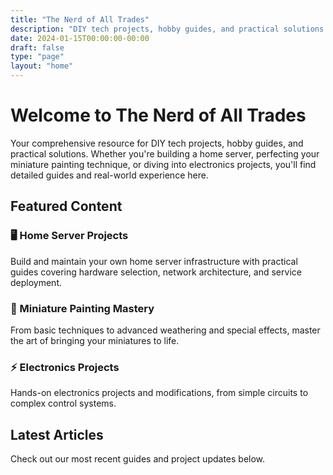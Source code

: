 ```yaml
---
title: "The Nerd of All Trades"
description: "DIY tech projects, hobby guides, and practical solutions for makers and tinkerers"
date: 2024-01-15T00:00:00-00:00
draft: false
type: "page"
layout: "home"
---
```


# Welcome to The Nerd of All Trades

Your comprehensive resource for DIY tech projects, hobby guides, and practical solutions. Whether you're building a home server, perfecting your miniature painting technique, or diving into electronics projects, you'll find detailed guides and real-world experience here.

## Featured Content

### 🖥️ Home Server Projects
Build and maintain your own home server infrastructure with practical guides covering hardware selection, network architecture, and service deployment.

### 🎨 Miniature Painting Mastery
From basic techniques to advanced weathering and special effects, master the art of bringing your miniatures to life.

### ⚡ Electronics Projects
Hands-on electronics projects and modifications, from simple circuits to complex control systems.

## Latest Articles

Check out our most recent guides and project updates below.
